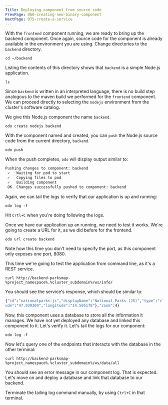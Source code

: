 ```yaml
---
Title: Deploying component from source code
PrevPage: 060-creating-new-binary-component
NextPage: 075-create-a-service
---
```


With the ``frontend`` component running, we are ready to bring up the backend component. Once again, source code for the component is already available in the environment you are using. Change directories to the ``backend`` directory.

```execute-1
cd ~/backend
```

Listing the contents of this directory shows that ``backend`` is a simple Node.js application.

```execute-1
ls
```

Since ``backend`` is written in an interpreted language, there is no build step analogous to the maven build we performed for the ``frontend`` component. We can proceed directly to selecting the ``nodejs`` environment from the cluster's software catalog.

We give this Node.js component the name ``backend``.

```execute-1
odo create nodejs backend
```

With the component named and created, you can ``push`` the Node.js source code from the current directory, ``backend``.

```execute-1
odo push
```

When the push completes, ``odo`` will display output similar to:

```bash
Pushing changes to component: backend
 ✓   Waiting for pod to start
 ✓   Copying files to pod
 ✓   Building component
 OK  Changes successfully pushed to component: backend
```

Again, we can tail the logs to verify that our application is up and running:

```execute-1
odo log -f
```

Hit `Crtl+C` when you're doing following the logs.

Once we have our application up an running, we need to test it works. We're going to create a URL for it, as we did before for the frontend.

```execute-1
odo url create backend
```

Note how this time you don't need to specify the port, as this component only exposes one port, 8080.

This time we're going to test the application from command line, as it's a REST service.

```execute-2
curl http://backend-parksmap-%project_namespace%.%cluster_subdomain%/ws/info/
```

You should see the service's response, which should be similar to:

```bash
{"id":"nationalparks-js","displayName":"National Parks (JS)","type":"cluster","center":{"latit
ude":"47.039304","longitude":"14.505178"},"zoom":4}
```

Now, this component uses a database to store all the information it manages. We have not yet deployed any database and linked this component to it. Let's verify it. Let's tail the logs for our component:

```execute-1
odo log -f
```

Now let's query one of the endpoints that interacts with the database in the other terminal:

```execute-2
curl http://backend-parksmap-%project_namespace%.%cluster_subdomain%/ws/data/all
```

You should see an error message in our component log. That is expected. Let's move on and deploy a database and link that database to our backend.

Terminate the tailing log command manually, by using `Ctrl+C` in that terminal.
